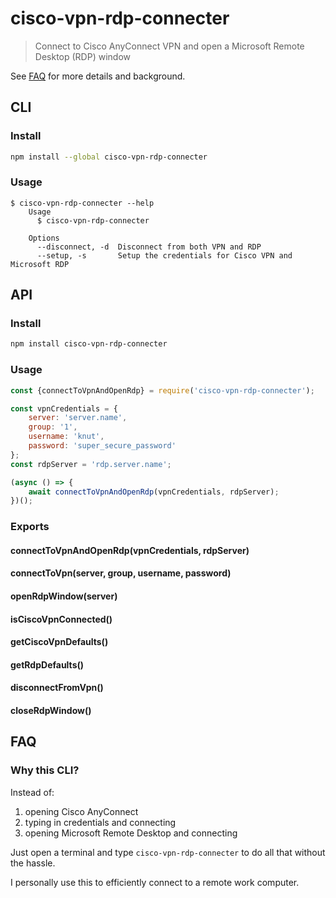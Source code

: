 # cisco-vpn-rdp-connecter
> Connect to Cisco AnyConnect VPN and open a Microsoft Remote Desktop (RDP) window

See [FAQ](#faq) for more details and background.

## CLI
### Install
```sh
npm install --global cisco-vpn-rdp-connecter
```

### Usage
```
$ cisco-vpn-rdp-connecter --help
    Usage
      $ cisco-vpn-rdp-connecter

    Options
      --disconnect, -d  Disconnect from both VPN and RDP
      --setup, -s       Setup the credentials for Cisco VPN and Microsoft RDP
```

## API
### Install
```sh
npm install cisco-vpn-rdp-connecter
```

### Usage
```js
const {connectToVpnAndOpenRdp} = require('cisco-vpn-rdp-connecter');

const vpnCredentials = {
    server: 'server.name',
    group: '1',
    username: 'knut',
    password: 'super_secure_password'
};
const rdpServer = 'rdp.server.name';

(async () => {
    await connectToVpnAndOpenRdp(vpnCredentials, rdpServer);
})();
```

### Exports
#### connectToVpnAndOpenRdp(vpnCredentials, rdpServer)
#### connectToVpn(server, group, username, password)
#### openRdpWindow(server)
#### isCiscoVpnConnected()
#### getCiscoVpnDefaults()
#### getRdpDefaults()
#### disconnectFromVpn()
#### closeRdpWindow()

## FAQ
### Why this CLI?
Instead of:
1. opening Cisco AnyConnect
2. typing in credentials and connecting
3. opening Microsoft Remote Desktop and connecting

Just open a terminal and type `cisco-vpn-rdp-connecter` to do all that without the hassle.

I personally use this to efficiently connect to a remote work computer.
